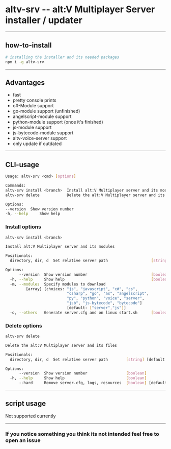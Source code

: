# altv-srv -- alt:V Multiplayer Server installer / updater

---
## how-to-install
```bash
# installing the installer and its needed packages
npm i -g altv-srv
```
---
## Advantages
- fast
- pretty console prints
- c#-Module support
- go-module support (unfinished)
- angelscript-module support
- python-module support (once it's finished)
- js-module support
- js-bytecode-module support
- altv-voice-server support
- only update if outdated
---
## CLI-usage
```bash
Usage: altv-srv <cmd> [options]

Commands:
altv-srv install <branch>  Install alt:V Multiplayer server and its modules   [aliases: i]
altv-srv delete            Delete the alt:V Multiplayer server and its files  [aliases: d]

Options:
--version  Show version number                                                [boolean]
-h, --help     Show help                                                      [boolean]

```

### Install options
```bash
altv-srv install <branch>

Install alt:V Multiplayer server and its modules

Positionals:
  directory, dir, d  Set relative server path                   [string] [default: "./"]

Options:
      --version  Show version number                            [boolean]
  -h, --help     Show help                                      [boolean]
  -m, --modules  Specify modules to download
         [array] [choices: "js", "javascript", "c#", "cs", 
                           "csharp", "go", "as", "angelscript", 
                           "py", "python", "voice", "server",
                           "jsb", "js-bytecode", "bytecode"] 
                           [default: ["server","js"]]
  -o, --others   Generate server.cfg and on linux start.sh      [boolean] [default: false]

```

### Delete options
```bash
altv-srv delete

Delete the alt:V Multiplayer server and its files

Positionals:
  directory, dir, d  Set relative server path        [string] [default: "./"]

Options:
      --version  Show version number                 [boolean]
  -h, --help     Show help                           [boolean]
      --hard     Remove server.cfg, logs, resources  [boolean] [default: false]
```
---
## script usage
Not supported currently

---

### If you notice something you think its not intended feel free to open an issue
